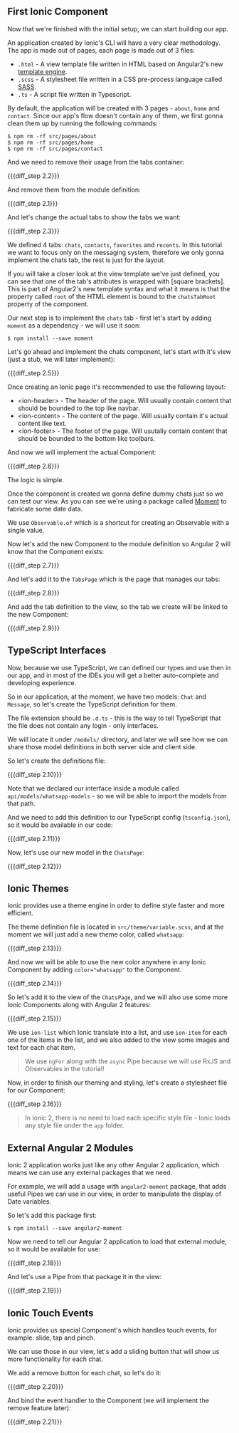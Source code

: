 ## First Ionic Component

Now that we're finished with the initial setup, we can start building our app.

An application created by Ionic's CLI will have a very clear methodology. The app is made out of pages, each page is made out of 3 files:

- `.html` - A view template file written in HTML based on Angular2's new [template engine](https://angular.io/docs/ts/latest/guide/template-syntax.html).
- `.scss` - A stylesheet file written in a CSS pre-process language called [SASS](https://sass-lang.com).
- `.ts` - A script file written in Typescript.

By default, the application will be created with 3 pages - `about`, `home` and `contact`. Since our app's flow doesn't contain any of them, we first gonna clean them up by running the following commands:

    $ npm rm -rf src/pages/about
    $ npm rm -rf src/pages/home
    $ npm rm -rf src/pages/contact

And we need to remove their usage from the tabs container:

{{{diff_step 2.2}}}

And remove them from the module definition:

{{{diff_step 2.1}}}

And let's change the actual tabs to show the tabs we want:

{{{diff_step 2.3}}}

We defined 4 tabs: `chats`, `contacts`, `favorites` and `recents`. In this tutorial we want to focus only on the messaging system, therefore we only gonna implement the chats tab, the rest is just for the layout.

If you will take a closer look at the view template we've just defined, you can see that one of the tab's attributes is wrapped with \[square brackets\]. This is part of Angular2's new template syntax and what it means is that the property called `root` of the HTML element is bound to the `chatsTabRoot` property of the component.

Our next step is to implement the `chats` tab - first let's start by adding `moment` as a dependency - we will use it soon:

    $ npm install --save moment

Let's go ahead and implement the chats component, let's start with it's view (just a stub, we will later implement):

{{{diff_step 2.5}}}

Once creating an Ionic page it's recommended to use the following layout:

- &lt;ion-header&gt; - The header of the page. Will usually contain content that should be bounded to the top like navbar.
- &lt;ion-content&gt; - The content of the page. Will usually contain it's actual content like text.
- &lt;ion-footer&gt; - The footer of the page. Will usutally contain content that should be bounded to the bottom like toolbars.

And now we will implement the actual Component:

{{{diff_step 2.6}}}

The logic is simple. 

Once the component is created we gonna define dummy chats just so we can test our view. As you can see we're using a package called [Moment](momentjs.com) to fabricate some date data. 

We use `Observable.of` which is a shortcut for creating an Observable with a single value.

Now let's add the new Component to the module definition so Angular 2 will know that the Component exists:

{{{diff_step 2.7}}}

And let's add it to the `TabsPage` which is the page that manages our tabs:

{{{diff_step 2.8}}}

And add the tab definition to the view, so the tab we create will be linked to the new Component:

{{{diff_step 2.9}}}

## TypeScript Interfaces

Now, because we use TypeScript, we can defined our types and use then in our app, and in most of the IDEs you will get a better auto-complete and developing experience.

So in our application, at the moment, we have two models: `Chat` and `Message`, so let's create the TypeScript definition for them.

The file extension should be `.d.ts` - this is the way to tell TypeScript that the file does not contain any login - only interfaces.

We will locate it under `/models/` directory, and later we will see how we can share those model definitions in both server side and client side.

So let's create the definitions file:

{{{diff_step 2.10}}}

Note that we declared our interface inside a module called `api/models/whatsapp-models` - so we will be able to import the models from that path.

And we need to add this definition to our TypeScript config (`tsconfig.json`), so it would be available in our code:

{{{diff_step 2.11}}}

Now, let's use our new model in the `ChatsPage`:

{{{diff_step 2.12}}}

## Ionic Themes
 
Ionic provides use a theme engine in order to define style faster and more efficient. 

The theme definition file is located in `src/theme/variable.scss`, and at the moment we will just add a new theme color, called `whatsapp`:

{{{diff_step 2.13}}}

And now we will be able to use the new color anywhere in any Ionic Component by adding `color="whatsapp"` to the Component.

{{{diff_step 2.14}}}

So let's add it to the view of the `ChatsPage`, and we will also use some more Ionic Components along with Angular 2 features:

{{{diff_step 2.15}}}

We use `ion-list` which Ionic translate into a list, and use `ion-item` for each one of the items in the list, and we also added to the view some images and text for each chat item.

> We use `ngFor` along with the `async` Pipe because we will use RxJS and Observables in the tutorial!

Now, in order to finish our theming and styling, let's create a stylesheet file for our Component:

{{{diff_step 2.16}}}

> In Ionic 2, there is no need to load each specific style file - Ionic loads any style file under the `app` folder.

## External Angular 2 Modules

Ionic 2 application works just like any other Angular 2 application, which means we can use any external packages that we need. 

For example, we will add a usage with `angular2-moment` package, that adds useful Pipes we can use in our view, in order to manipulate the display of Date variables.

So let's add this package first:

    $ npm install --save angular2-moment
    
Now we need to tell our Angular 2 application to load that external module, so it would be available for use:
    
{{{diff_step 2.18}}}
    
And let's use a Pipe from that package it in the view:
    
{{{diff_step 2.19}}}
    
## Ionic Touch Events
    
Ionic provides us special Component's which handles touch events, for example: slide, tap and pinch. 

We can use those in our view, let's add a sliding button that will show us more functionality for each chat.

We add a remove button for each chat, so let's do it:

{{{diff_step 2.20}}}

And bind the event handler to the Component (we will implement the remove feature later): 

{{{diff_step 2.21}}}
